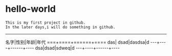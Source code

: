 # hello-world

```
This is my first project in github.
In the later days,i will do something in github.
```

--------------------
名字|性别|年龄|年代
===+====+======+====
das| dsad|dasdsa|d
---+----+------+----
dsa|dsad|sdweq|d
---+----+------+----
    
